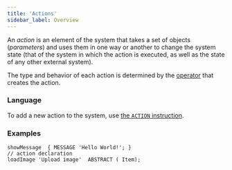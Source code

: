 ```yaml
---
title: 'Actions'
sidebar_label: Overview
---
```


An *action* is an element of the system that takes a set of objects (*parameters*) and uses them in one way or another to change the system state (that of the system in which the action is executed, as well as the state of any other external system).

The type and behavior of each action is determined by the [operator](Оperators.md) that creates the action.

### Language

To add a new action to the system, use [the `ACTION` instruction](ACTION_instruction.md).

### Examples

```lsf
showMessage  { MESSAGE 'Hello World!'; } 								// action declaration
loadImage 'Upload image'  ABSTRACT ( Item);
```
